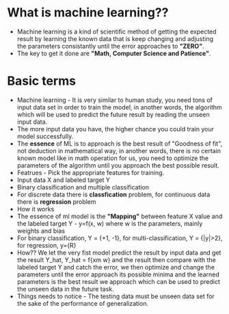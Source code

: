 # What is machine learning?? 
* Machine learning is a kind of scientific method of getting the expected result by learning the known data that is keep changing and 
adjusting the parameters consistantly until  the error approaches to __"ZERO"__. 
* The key to get it done are __"Math, Computer Science and Patience"__.

# Basic terms
* Machine learning - It is very similar to human study, you need tons of input data set in order to train the model, in another words, the algorithm which will be used to predict the future result by reading the unseen input data.
* The more input data you have, the higher chance you could train your model successfully.
* The __essence__ of ML is to approach is the best result of "Goodness of fit", not deduction in mathematical way, in another words, there is no certain known model like in math operation for us, you need to optimize the parameters of the algorithm until you approach the best possible result.
* Featrues - Pick the appropriate features for training. 
 * Input data X and labeled target Y
 * Binary classification and multiple classification
 * For discrete data there is __classfication__ problem, for continuous data there is __regression__ problem
* How it works
 * The essence of ml model is the __"Mapping"__ between feature X value and the labeled target Y - y=f(x, w) where w is the parameters, mainly weights and bias
 * For binary classification, Y = {+1, -1}, for multi-classification, Y = {|y|>2}, for regression, y={R}
 * How?? We let the very fist model predict the result by input data and get the result  Y_hat, Y_hat = f{xm w} and the result then compare with the labeled target Y and catch the error, we then optimize and change the parameters until the error approach its possible minima and the learned parameters is the best result we approach which can be used to predict the unseen data in the future task.
 * Things needs to notice - The testing data must be unseen data set for the sake of the performance of generalization.

